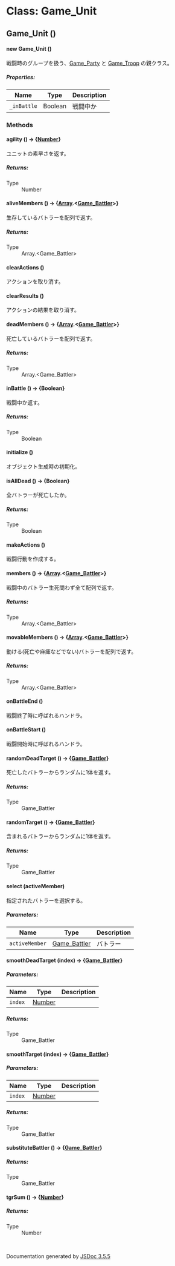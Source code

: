 # Class: Game_Unit## Game_Unit ()#### new Game_Unit ()戦闘時のグループを扱う、[Game_Party](Game_Party.md) と [Game_Troop](Game_Troop.md) の親クラス。##### Properties:| Name | Type | Description || --- | --- | --- || `_inBattle` | Boolean | 戦闘中か |### Methods#### agility () → {[Number](Number.md)}ユニットの素早さを返す。##### Returns:<dl>	<dt> Type </dt>	<dd>		<span><a>Number</a></span>	</dd></dl>#### aliveMembers () → {[Array](Array.md).<[Game_Battler](Game_Battler.md)>}

生存しているバトラーを配列で返す。
##### Returns:<dl>	<dt> Type </dt>	<dd>		<span><a>Array</a>.&lt;<a>Game_Battler</a>&gt;</span>	</dd></dl>#### clearActions ()アクションを取り消す。

#### clearResults ()アクションの結果を取り消す。#### deadMembers () → {[Array](Array.md).<[Game_Battler](Game_Battler.md)>}死亡しているバトラーを配列で返す。##### Returns:<dl>	<dt> Type </dt>	<dd>		<span><a>Array</a>.&lt;<a>Game_Battler</a>&gt;</span>	</dd></dl>#### inBattle () → {Boolean}戦闘中か返す。
##### Returns:<dl>	<dt> Type </dt>	<dd>		<span>Boolean</span>	</dd></dl>#### initialize ()オブジェクト生成時の初期化。#### isAllDead () → {Boolean}

全バトラーが死亡したか。
##### Returns:<dl>	<dt> Type </dt>	<dd>		<span>Boolean</span>	</dd></dl>#### makeActions ()

戦闘行動を作成する。#### members () → {[Array](Array.md).<[Game_Battler](Game_Battler.md)>}
戦闘中のバトラー生死問わず全て配列で返す。
##### Returns:<dl>	<dt> Type </dt>	<dd>		<span><a>Array</a>.&lt;<a>Game_Battler</a>&gt;</span>	</dd></dl>#### movableMembers () → {[Array](Array.md).<[Game_Battler](Game_Battler.md)>}
動ける(死亡や麻痺などでない)バトラーを配列で返す。
##### Returns:<dl>	<dt> Type </dt>	<dd>		<span><a>Array</a>.&lt;<a>Game_Battler</a>&gt;</span>	</dd></dl>#### onBattleEnd ()
戦闘終了時に呼ばれるハンドラ。#### onBattleStart ()

戦闘開始時に呼ばれるハンドラ。

#### randomDeadTarget () → {[Game_Battler](Game_Battler.md)}

死亡したバトラーからランダムに1体を返す。
##### Returns:<dl>	<dt> Type </dt>	<dd>		<span><a>Game_Battler</a></span>	</dd></dl>#### randomTarget () → {[Game_Battler](Game_Battler.md)}

含まれるバトラーからランダムに1体を返す。##### Returns:<dl>	<dt> Type </dt>	<dd>		<span><a>Game_Battler</a></span>	</dd></dl>#### select (activeMember)
指定されたバトラーを選択する。##### Parameters:| Name | Type | Description || --- | --- | --- || `activeMember` | [Game_Battler](Game_Battler.md) | バトラー |#### smoothDeadTarget (index) → {[Game_Battler](Game_Battler.md)}##### Parameters:| Name | Type | Description || --- | --- | --- || `index` | [Number](Number.md) |  |##### Returns:<dl>	<dt> Type </dt>	<dd>		<span><a>Game_Battler</a></span>	</dd></dl>#### smoothTarget (index) → {[Game_Battler](Game_Battler.md)}##### Parameters:| Name | Type | Description || --- | --- | --- || `index` | [Number](Number.md) |  |##### Returns:<dl>	<dt> Type </dt>	<dd>		<span><a>Game_Battler</a></span>	</dd></dl>#### substituteBattler () → {[Game_Battler](Game_Battler.md)}##### Returns:<dl>	<dt> Type </dt>	<dd>		<span><a>Game_Battler</a></span>	</dd></dl>#### tgrSum () → {[Number](Number.md)}##### Returns:<dl>	<dt> Type </dt>	<dd>		<span><a>Number</a></span>	</dd></dl> <br>  Documentation generated by [JSDoc 3.5.5](https://github.com/jsdoc3/jsdoc)